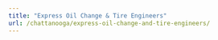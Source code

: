 ```yaml
---
title: "Express Oil Change & Tire Engineers"
url: /chattanooga/express-oil-change-and-tire-engineers/
---
```


